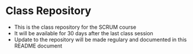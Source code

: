 # Class Repository

- This is the class repository for the SCRUM course
- It will be available for 30 days after the last class session
- Update to the repository will be made regulary and documented in this README document
  
